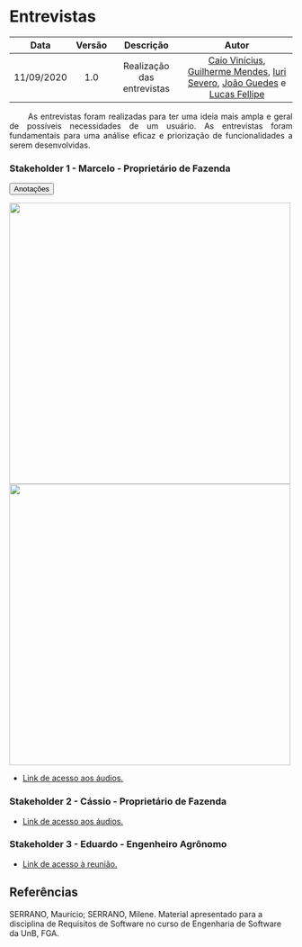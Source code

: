 # Entrevistas 

|    Data    | Versão |                Descrição                |                     Autor                     |
| :--------: | :----: | :-------------------------------------: | :-------------------------------------------: |
| 11/09/2020 |  1.0   | Realização das entrevistas | [Caio Vinícius](https://github.com/caiovfernandes), [Guilherme Mendes](https://github.com/guilherme-mendes), [Iuri Severo](https://github.com/iurisevero), [João Guedes](https://github.com/sudjoao) e [Lucas Fellipe](https://github.com/lucasfcm9) |

<p align="justify"> &emsp;&emsp; As entrevistas foram realizadas para ter uma ideia mais ampla e geral de possíveis necessidades de um usuário. As entrevistas foram fundamentais para uma análise eficaz e priorização de funcionalidades a serem desenvolvidas.</p>


### Stakeholder 1 - Marcelo - Proprietário de Fazenda

<button data-toggle="collapse" data-target="#Perguntas" class="myButton" >Anotações</button>
<div id="Perguntas" class="collapse">

<img src="https://user-images.githubusercontent.com/37874689/92983225-71c1ca80-f478-11ea-9fe7-1e6e13cb5b37.jpg" width=500px>
<img src="https://user-images.githubusercontent.com/37874689/92983263-a2a1ff80-f478-11ea-99de-154c52d3e5d1.jpg" width=500px>

</div>


* [Link de acesso aos áudios.](https://drive.google.com/drive/folders/18mvH7m5mghKcsPgdAPMfRzIrtS3Ekkuy?usp=sharing)


### Stakeholder 2 - Cássio - Proprietário de Fazenda


* [Link de acesso aos áudios.](https://drive.google.com/drive/folders/1vgu663EvHvOmYsbYWH2wRfHNLxlyLQRu?usp=sharing)


### Stakeholder 3 - Eduardo - Engenheiro Agrônomo 


* [Link de acesso à reunião.](https://drive.google.com/drive/folders/1SArQv6TOXg5rXBqwOMENQO6eFVe1SJOj?usp=sharing)

## Referências

SERRANO, Maurício; SERRANO, Milene. Material apresentado para a disciplina de Requisitos de Software no curso de Engenharia de Software da UnB, FGA.
